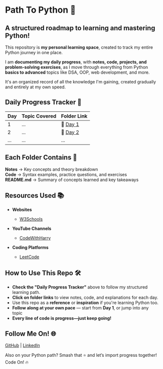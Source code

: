 <h1 align="left"> Path To Python 🎯 </h1>

## A structured roadmap to learning and mastering Python! 

This repository is **my personal learning space**, created to track my entire Python journey in one place.

I am **documenting my daily progress**, with **notes, code, projects, and problem-solving exercises**, as I move through everything from Python **basics to advanced** topics like DSA, OOP, web development, and more. 

It's an organized record of all the knowledge I'm gaining, created gradually and entirely at my own speed.

## Daily Progress Tracker 📅
<div align="center">
  
| **Day** | **Topic Covered**           | **Folder Link**     | 
|---------|-----------------------------|---------------------|
| 1       | ...                         | 📂 [Day 1](#)       |  
| 2       | ...                         | 📂 [Day 2](#)       |
| ...     | ...                         | ...                 | 

</div>  

## Each Folder Contains 📂
 **Notes** → Key concepts and theory breakdown  
 **Code** → Syntax examples, practice questions, and exercises  
 **README.md** → Summary of concepts learned and key takeaways 
 
## Resources Used 📚
- **Websites**  
  - [W3Schools](https://www.w3schools.com/)  

- **YouTube Channels**  
  - [CodeWithHarry](https://www.youtube.com/@CodeWithHarry)  

- **Coding Platforms**  
  - [LeetCode](https://leetcode.com/)  

 ## How to Use This Repo 🛠️
- **Check the "Daily Progress Tracker"** above to follow my structured learning path.
- **Click on folder links** to view notes, code, and explanations for each day.  
- Use this repo as a **reference** or **inspiration** if you're learning Python too.
- **Follow along at your own pace** — start from **Day 1**, or jump into any topic
- **Every line of code is progress—just keep going!**

## Follow Me On! 🌐  
[GitHub](https://github.com/snehhhcodes) | [LinkedIn](https://www.linkedin.com/in/)  

Also on your Python path? Smash that ⭐ and let’s import progress together!
Code On! 🔥
